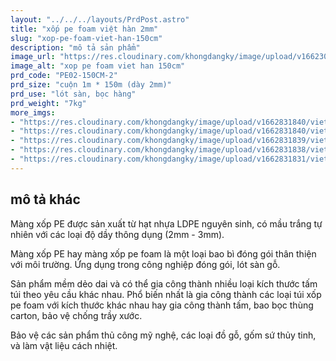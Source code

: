 ```yaml
---
layout: "../../../layouts/PrdPost.astro"
title: "xốp pe foam việt hàn 2mm"
slug: "xop-pe-foam-viet-han-150cm"
description: "mô tả sản phẩm"
image_url: "https://res.cloudinary.com/khongdangky/image/upload/v1662301171/viethan/pe2_d9duoc.jpg"
image_alt: "xop pe foam viet han 150cm"
prd_code: "PE02-150CM-2"
prd_size: "cuộn 1m * 150m (dày 2mm)"
prd_use: "lót sàn, bọc hàng"
prd_weight: "7kg"
more_imgs:
- "https://res.cloudinary.com/khongdangky/image/upload/v1662831840/viethan/sp/pe/FjbaKzNw_b1dijr.jpg"
- "https://res.cloudinary.com/khongdangky/image/upload/v1662831840/viethan/sp/pe/Qjk_4J7w_slbyki.jpg"
- "https://res.cloudinary.com/khongdangky/image/upload/v1662831839/viethan/sp/pe/p0zMEIEA_u0wo8w.jpg"
- "https://res.cloudinary.com/khongdangky/image/upload/v1662831838/viethan/sp/pe/a1fEJZuA_aijv1d.jpg"
- "https://res.cloudinary.com/khongdangky/image/upload/v1662831831/viethan/sp/pe/DcnRqgXg_ittmq6.jpg"
---
```


## mô tả khác
 
Màng xốp PE được sản xuất từ hạt nhựa LDPE nguyên sinh, có mầu trắng tự nhiên với các loại độ dầy thông dụng (2mm - 3mm).
 
Màng xốp PE hay màng xốp pe foam là một loại bao bì đóng gói thân thiện với môi trường. Ứng dụng trong công nghiệp đóng gói, lót sàn gỗ.
 
Sản phẩm mềm dẻo dai và có thể gia công thành nhiều loại kích thước tấm túi theo yêu cầu khác nhau. Phổ biến nhất là gia công thành các loại túi xốp pe foam với kích thước khác nhau hay gia công thành tấm, bao bọc thùng carton, bảo vệ chống trầy xước.
 
Bảo vệ các sản phẩm thủ công mỹ nghệ, các loại đồ gỗ, gốm sứ thủy tinh, và làm vật liệu cách nhiệt.